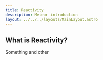 ```yaml
---
title: Reactivity
description: Meteor introduction
layout: ../../../layouts/MainLayout.astro
---
```


## What is Reactivity?

Something and other


